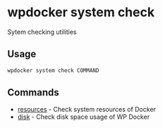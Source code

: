 # wpdocker system check

Sytem checking utilities

## Usage

```bash
wpdocker system check COMMAND
```

## Commands

- [resources](wpdocker%20system%20check%20resources) - Check system resources of Docker
- [disk](wpdocker%20system%20check%20disk) - Check disk space usage of WP Docker


